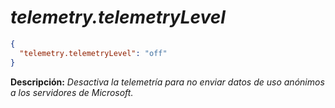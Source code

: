 <!-- Autor: Daniel Benjamin Perez Morales -->
<!-- GitHub: https://github.com/D4nitrix13 -->
<!-- GitLab: https://gitlab.com/D4nitrix13 -->
<!-- Correo electrónico: danielperezdev@proton.me -->

# ***telemetry.telemetryLevel***

```json
{
  "telemetry.telemetryLevel": "off"
}
```

**Descripción:** *Desactiva la telemetría para no enviar datos de uso anónimos a los servidores de Microsoft.*
